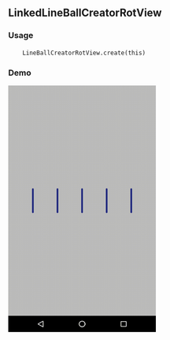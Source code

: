 ## LinkedLineBallCreatorRotView

### Usage

```
    LineBallCreatorRotView.create(this)
```

### Demo

<img src="https://github.com/Anwesh43/LinkedLineBallCreatorRotView/blob/master/demo/lineballcreatorrotview.gif" width = "300px" height = "500px">